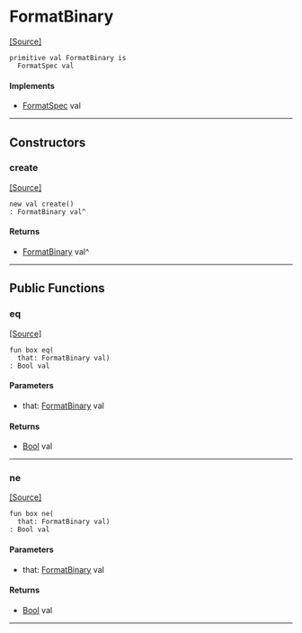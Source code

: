 # FormatBinary
<span class="source-link">[[Source]](src/format/format_spec.md#L-0-6)</span>
```pony
primitive val FormatBinary is
  FormatSpec val
```

#### Implements

* [FormatSpec](format-FormatSpec.md) val

---

## Constructors

### create
<span class="source-link">[[Source]](src/format/format_spec.md#L-0-6)</span>


```pony
new val create()
: FormatBinary val^
```

#### Returns

* [FormatBinary](format-FormatBinary.md) val^

---

## Public Functions

### eq
<span class="source-link">[[Source]](src/format/format_spec.md#L-0-7)</span>


```pony
fun box eq(
  that: FormatBinary val)
: Bool val
```
#### Parameters

*   that: [FormatBinary](format-FormatBinary.md) val

#### Returns

* [Bool](builtin-Bool.md) val

---

### ne
<span class="source-link">[[Source]](src/format/format_spec.md#L-0-7)</span>


```pony
fun box ne(
  that: FormatBinary val)
: Bool val
```
#### Parameters

*   that: [FormatBinary](format-FormatBinary.md) val

#### Returns

* [Bool](builtin-Bool.md) val

---


